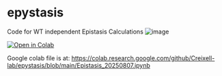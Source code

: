 # epystasis
Code for WT independent Epistasis Calculations
![image](https://github.com/user-attachments/assets/828ab39c-3dbe-401e-9115-7d4a017cb8cb)





[![Open in Colab](https://colab.research.google.com/assets/colab-badge.svg)](https://colab.research.google.com/github/Creixell-lab/epystasis/blob/main/Epistasis_20250807.ipynb)

Google colab file is at:
https://colab.research.google.com/github/Creixell-lab/epystasis/blob/main/Epistasis_20250807.ipynb
